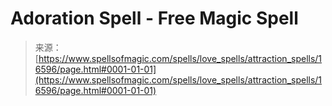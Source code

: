 <!--yml
category: 未分类
date: 2024-06-12 18:57:05
-->

# Adoration Spell - Free Magic Spell

> 来源：[https://www.spellsofmagic.com/spells/love_spells/attraction_spells/16596/page.html#0001-01-01](https://www.spellsofmagic.com/spells/love_spells/attraction_spells/16596/page.html#0001-01-01)